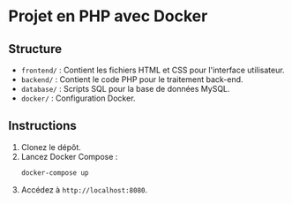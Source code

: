 
# Projet en PHP avec Docker

## Structure
- `frontend/` : Contient les fichiers HTML et CSS pour l'interface utilisateur.
- `backend/` : Contient le code PHP pour le traitement back-end.
- `database/` : Scripts SQL pour la base de données MySQL.
- `docker/` : Configuration Docker.

## Instructions
1. Clonez le dépôt.
2. Lancez Docker Compose :
   ```bash
   docker-compose up
   ```
3. Accédez à `http://localhost:8080`.

